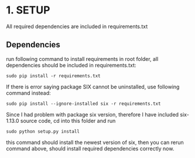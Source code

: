 # 1. SETUP
All required dependencies are included in requirements.txt
## Dependencies <br />
run following command to install requirements in root folder, all dependencies should be included in requirements.txt:
```shell
sudo pip install -r requirements.txt
```

If there is error saying package SIX cannot be uninstalled, use following command instead:
```shell
sudo pip install --ignore-installed six -r requirements.txt
```
Since I had problem with package six version, therefore I have included six-1.13.0 source code,  cd into this folder and run 
```shell
sudo python setup.py install
``` 
this command should install the newest version of six, then you can rerun command above, should install required dependencies correctly now.


